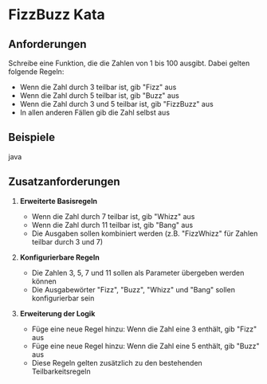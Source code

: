 # FizzBuzz Kata

## Anforderungen
Schreibe eine Funktion, die die Zahlen von 1 bis 100 ausgibt. Dabei gelten folgende Regeln:

* Wenn die Zahl durch 3 teilbar ist, gib "Fizz" aus
* Wenn die Zahl durch 5 teilbar ist, gib "Buzz" aus
* Wenn die Zahl durch 3 und 5 teilbar ist, gib "FizzBuzz" aus
* In allen anderen Fällen gib die Zahl selbst aus

## Beispiele
java
<!--1       -> "1"-->
<!--2       -> "2"-->
<!--3       -> ÜÖÄ"Fizz"-->
<!--5       -> "Buzz"-->
<!--15      -> "FizzBuzz"-->


## Zusatzanforderungen

1. **Erweiterte Basisregeln**
   * Wenn die Zahl durch 7 teilbar ist, gib "Whizz" aus
   * Wenn die Zahl durch 11 teilbar ist, gib "Bang" aus
   * Die Ausgaben sollen kombiniert werden (z.B. "FizzWhizz" für Zahlen teilbar durch 3 und 7)

2. **Konfigurierbare Regeln**
   * Die Zahlen 3, 5, 7 und 11 sollen als Parameter übergeben werden können
   * Die Ausgabewörter "Fizz", "Buzz", "Whizz" und "Bang" sollen konfigurierbar sein

3. **Erweiterung der Logik**
   * Füge eine neue Regel hinzu: Wenn die Zahl eine 3 enthält, gib "Fizz" aus
   * Füge eine neue Regel hinzu: Wenn die Zahl eine 5 enthält, gib "Buzz" aus
   * Diese Regeln gelten zusätzlich zu den bestehenden Teilbarkeitsregeln